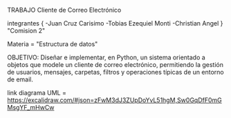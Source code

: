 TRABAJO Cliente de Correo Electrónico

integrantes {
  -Juan Cruz Carisimo
  -Tobias Ezequiel Monti
  -Christian Angel
}
"Comision 2"

Materia = "Estructura de datos"

OBJETIVO: Diseñar e implementar, en Python, un sistema orientado a objetos que modele un cliente de
 correo electrónico, permitiendo la gestión de usuarios, mensajes, carpetas, filtros y operaciones típicas de
 un entorno de email.

link diagrama UML = https://excalidraw.com/#json=zFwM3dJ3ZUpDoYvL51hgM,Sw0GqDfF0mGMsgYF_mHwCw

